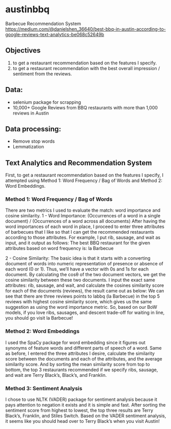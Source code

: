 # austinbbq
Barbecue Recommendation System
https://medium.com/@danielshen_36640/best-bbq-in-austin-according-to-google-reviews-text-analytics-be068c52649b

## Objectives 
1. to get a restaurant recommendation based on the features I specify. 
2. to get a restaurant recommendation with the best overall impression / sentiment from the reviews. 

## Data: 
- selenium package for scrapping
- 10,000+ Google Reviews from BBQ restaurants with more than 1,000 reviews in Austin

## Data processing: 
- Remove stop words
- Lemmatization


## Text Analytics and Recommendation System
First, to get a restaurant recommendation based on the features I specify, I attempted using Method 1: Word Frequency / Bag of Words and Method 2: Word Embeddings.
### Method 1: Word Frequency / Bag of Words
There are two metrics I used to evaluate the match: word importance and cosine similarity.
1 - Word Importance: (Occurrences of a word in a single document) / (Occurrences of a word across all documents)
After having the word importances of each word in place, I proceed to enter three attributes of barbecues that I like so that I can get the recommended restaurants according to those attributes.
For example, I put rib, sausage, and wait as input, and it output as follows: The best BBQ restaurant for the given attributes based on word frequency is: la Barbecue

2 - Cosine Similarity:
The basic idea is that it starts with a converting document of words into numeric representation of presence or absence of each word (0 or 1). Thus, we’ll have a vector with 0s and 1s for each document. By calculating the cosθ of the two document vectors, we get the cosine similarity between these two documents.
I input the exact same attributes: rib, sausage, and wait, and calculate the cosines similarity score for each of the documents (reviews), the result came out as below:
We can see that there are three reviews points to labbq (la Barbecue) in the top 5 reviews with highest cosine similarity score, which gives us the same suggestion as using the word importance metric.
So, based on our BoW models, if you love ribs, sausages, and descent trade-off for waiting in line, you should go visit la Barbecue!

### Method 2: Word Embeddings
I used the SpaCy package for word embedding since it figures out synonyms of feature words and different parts of speech of a word.
Same as before, I entered the three attributes I desire, calculate the similarity score between the documents and each of the attributes, and the average similarity score.
And by sorting the mean similarity score from top to bottom, the top 3 restaurants recommended if we specify ribs, sausage, and wait are Terry Black’s, Black’s, and Franklin.

### Method 3: Sentiment Analysis
I chose to use NLTK (VADER) package for sentiment analysis because it pays attention to negation it exists and it is simple and fast. 
After sorting the sentiment score from highest to lowest, the top three results are Terry Black’s, Franklin, and Stiles Switch.
Based on the VADER sentiment analysis, it seems like you should head over to Terry Black’s when you visit Austin!

